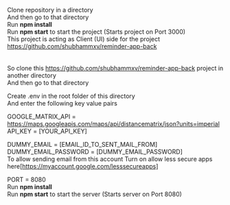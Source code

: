 Clone repository in a directory <br />
And then go to that directory <br />
Run <b>npm install</b> <br />
Run <b>npm start</b> to start the project (Starts project on Port 3000) <br />
This project is acting as Client (UI) side 
for the project https://github.com/shubhammxv/reminder-app-back <br />
<br />
<br />
So clone this https://github.com/shubhammxv/reminder-app-back project in another directory <br />
And then go to that directory <br />

Create .env in the root folder of this directory <br />
And enter the following key value pairs <br />

GOOGLE_MATRIX_API = https://maps.googleapis.com/maps/api/distancematrix/json?units=imperial <br />
API_KEY = [YOUR_API_KEY] <br />

DUMMY_EMAIL = [EMAIL_ID_TO_SENT_MAIL_FROM] <br />
DUMMY_EMAIL_PASSWORD = [DUMMY_EMAIL_PASSWORD] <br />
To allow sending email from this account Turn on allow less secure apps here[https://myaccount.google.com/lesssecureapps]

PORT = 8080 <br />
Run <b>npm install</b> <br />
Run <b>npm start</b> to start the server (Starts server on Port 8080) <br />
